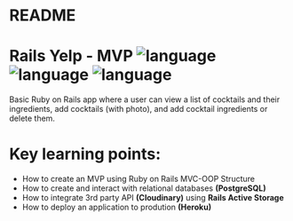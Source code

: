 # README

# Rails Yelp - MVP ![language](https://img.shields.io/badge/language-Ruby-red.svg) ![language](https://img.shields.io/badge/language-HTML-orange.svg) ![language](https://img.shields.io/badge/language-CSS-blueviolet.svg)
Basic Ruby on Rails app where a user can view a list of cocktails and their ingredients, add cocktails (with photo), and add cocktail ingredients or delete them. 

# Key learning points:
* How to create an MVP using Ruby on Rails MVC-OOP Structure
* How to create and interact with relational databases **(PostgreSQL)**
* How to integrate 3rd party API **(Cloudinary)** using **Rails Active Storage**
* How to deploy an application to prodution **(Heroku)**
